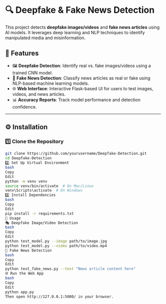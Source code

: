 # 🔍 Deepfake & Fake News Detection  

This project detects **deepfake images/videos** and **fake news articles** using AI models. It leverages deep learning and NLP techniques to identify manipulated media and misinformation.  

## 📌 Features  
- 🖼️ **Deepfake Detection**: Identify real vs. fake images/videos using a trained CNN model.  
- 📰 **Fake News Detection**: Classify news articles as real or fake using NLP-based machine learning models.  
- 🌐 **Web Interface**: Interactive Flask-based UI for users to test images, videos, and news articles.  
- 📊 **Accuracy Reports**: Track model performance and detection confidence.  

---

## ⚙️ Installation  

### 1️⃣ **Clone the Repository**  
```bash
git clone https://github.com/yourusername/Deepfake-Detection.git
cd Deepfake-Detection
2️⃣ Set Up Virtual Environment
bash
Copy
Edit
python -m venv venv
source venv/bin/activate  # On Mac/Linux
venv\Scripts\activate  # On Windows
3️⃣ Install Dependencies
bash
Copy
Edit
pip install -r requirements.txt
🚀 Usage
🎭 Deepfake Image/Video Detection
bash
Copy
Edit
python test_model.py --image path/to/image.jpg
python test_model.py --video path/to/video.mp4
📰 Fake News Detection
bash
Copy
Edit
python test_fake_news.py --text "News article content here"
🌐 Run the Web App
bash
Copy
Edit
python app.py
Then open http://127.0.0.1:5000/ in your browser.
